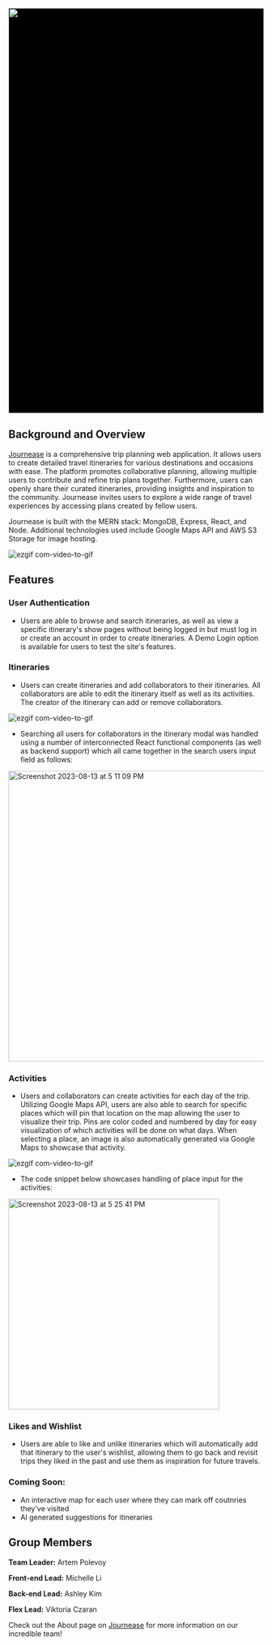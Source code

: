 
<p align="center">
  <img width="800" src="https://github.com/artemplv/Journease/assets/132113558/0bc6f372-ca77-409e-a91d-e03de9b5c1f2" style="background-color:black">
</p>

## Background and Overview

[Journease](https://journease.onrender.com) is a comprehensive trip planning web application. It allows users to create detailed travel itineraries for various destinations and occasions with ease. The platform promotes collaborative planning, allowing multiple users to contribute and refine trip plans together. Furthermore, users can openly share their curated itineraries, providing insights and inspiration to the community. Journease invites users to explore a wide range of travel experiences by accessing plans created by fellow users.

Journease is built with the MERN stack: MongoDB, Express, React, and Node. Additional technologies used include Google Maps API and AWS S3 Storage for image hosting.

![ezgif com-video-to-gif](https://github.com/artemplv/Journease/assets/131270949/c7f36a7b-f073-46fd-9fc4-8bf1b862f54e)


## Features

### User Authentication
  - Users are able to browse and search itineraries, as well as view a specific itinerary's show pages without being logged in but must log in or create an account in order to create itineraries. A Demo Login option is available for users to test the site's features.

### Itineraries
  - Users can create itineraries and add collaborators to their itineraries. All collaborators are able to edit the itinerary itself as well as its activities. The creator of the itinerary can add or remove collaborators.
 
![ezgif com-video-to-gif](https://github.com/artemplv/Journease/assets/131270949/9a61b950-8b7f-4d6c-8eb2-fd0d78d3e269)


  - Searching all users for collaborators in the itinerary modal was handled using a number of interconnected React functional components (as well as backend support) which all came together in the search users input field as follows:


<img width="574" alt="Screenshot 2023-08-13 at 5 11 09 PM" src="https://github.com/artemplv/Journease/assets/131270949/b33593f6-64d2-4fca-85b0-c6390779a5eb">


### Activities
  - Users and collaborators can create activities for each day of the trip. Utilizing Google Maps API, users are also able to search for specific places which will pin that location on the map allowing the user to visualize their trip. Pins are color coded and numbered by day for easy visualization of which activities will be done on what days. When selecting a place, an image is also automatically generated via Google Maps to showcase that activity. 

    
![ezgif com-video-to-gif](https://github.com/artemplv/Journease/assets/131270949/ad7a8c43-15b0-4802-ad11-8690b911ca36)

  - The code snippet below showcases handling of place input for the activities:

<img width="416" alt="Screenshot 2023-08-13 at 5 25 41 PM" src="https://github.com/artemplv/Journease/assets/131270949/55a20ee8-caaa-4e35-b350-cec399108aeb">


### Likes and Wishlist
  - Users are able to like and unlike itineraries which will automatically add that itinerary to the user's wishlist, allowing them to go back and revisit trips they liked in the past and use them as inspiration for future travels.

### Coming Soon:
  - An interactive map for each user where they can mark off coutnries they've visited
  - AI generated suggestions for itineraries


## Group Members

**Team Leader:** Artem Polevoy

**Front-end Lead:** Michelle Li

**Back-end Lead:** Ashley Kim

**Flex Lead:** Viktoria Czaran


Check out the About page on [Journease](https://journease.onrender.com) for more information on our incredible team!
